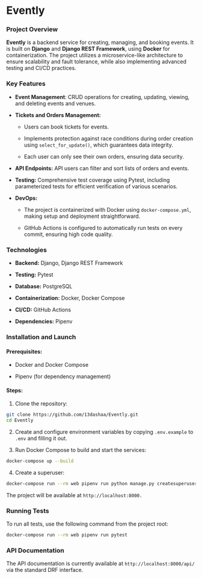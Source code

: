 # Evently

### Project Overview
**Evently** is a backend service for creating, managing, and booking events. It is built on **Django** and **Django REST Framework**, using **Docker** for containerization. The project utilizes a microservice-like architecture to ensure scalability and fault tolerance, while also implementing advanced testing and CI/CD practices.

### Key Features
- **Event Management**: CRUD operations for creating, updating, viewing, and deleting events and venues.

- **Tickets and Orders Management:**

    - Users can book tickets for events.
    
    - Implements protection against race conditions during order creation using ```select_for_update()```, which guarantees data integrity.
    
    - Each user can only see their own orders, ensuring data security.
    
- **API Endpoints:** API users can filter and sort lists of orders and events.

- **Testing:** Comprehensive test coverage using Pytest, including parameterized tests for efficient verification of various scenarios.

- **DevOps:**

    - The project is containerized with Docker using ```docker-compose.yml```, making setup and deployment straightforward.

    - GitHub Actions is configured to automatically run tests on every commit, ensuring high code quality.

### Technologies
- **Backend:** Django, Django REST Framework

- **Testing:** Pytest

- **Database:** PostgreSQL

- **Containerization:** Docker, Docker Compose

- **CI/CD:** GitHub Actions

- **Dependencies:** Pipenv

### Installation and Launch
#### Prerequisites:
- Docker and Docker Compose

- Pipenv (for dependency management)

#### Steps:
1. Clone the repository:
```bash
git clone https://github.com/13dashaa/Evently.git
cd Evently
```

2. Create and configure environment variables by copying ```.env.example``` to ```.env``` and filling it out.

3. Run Docker Compose to build and start the services:
```bash
docker-compose up --build
```
4. Create a superuser:

```bash
docker-compose run --rm web pipenv run python manage.py createsuperuser
```
The project will be available at ```http://localhost:8000.```

### Running Tests
To run all tests, use the following command from the project root:

```bash
docker-compose run --rm web pipenv run pytest
```

### API Documentation
The API documentation is currently available at ```http://localhost:8000/api/``` via the standard DRF interface.